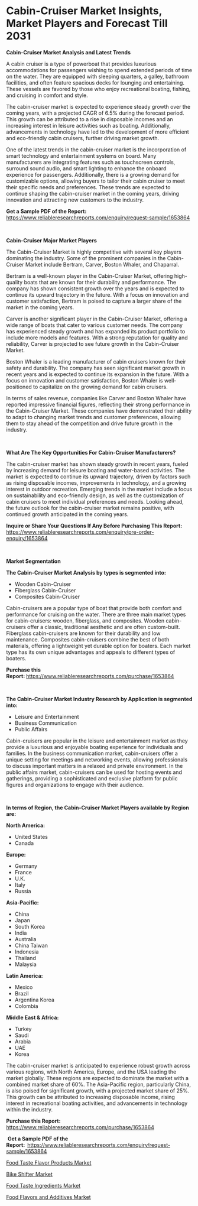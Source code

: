<p><h1>Cabin-Cruiser Market Insights, Market Players and Forecast Till 2031</h1></p><p><strong>Cabin-Cruiser Market Analysis and Latest Trends</strong></p>
<p><p>A cabin cruiser is a type of powerboat that provides luxurious accommodations for passengers wishing to spend extended periods of time on the water. They are equipped with sleeping quarters, a galley, bathroom facilities, and often feature spacious decks for lounging and entertaining. These vessels are favored by those who enjoy recreational boating, fishing, and cruising in comfort and style.</p><p>The cabin-cruiser market is expected to experience steady growth over the coming years, with a projected CAGR of 6.5% during the forecast period. This growth can be attributed to a rise in disposable incomes and an increasing interest in leisure activities such as boating. Additionally, advancements in technology have led to the development of more efficient and eco-friendly cabin cruisers, further driving market growth.</p><p>One of the latest trends in the cabin-cruiser market is the incorporation of smart technology and entertainment systems on board. Many manufacturers are integrating features such as touchscreen controls, surround sound audio, and smart lighting to enhance the onboard experience for passengers. Additionally, there is a growing demand for customizable options, allowing buyers to tailor their cabin cruiser to meet their specific needs and preferences. These trends are expected to continue shaping the cabin-cruiser market in the coming years, driving innovation and attracting new customers to the industry.</p></p>
<p><strong>Get a Sample PDF of the Report:&nbsp;</strong> <a href="https://www.reliableresearchreports.com/enquiry/request-sample/1653864">https://www.reliableresearchreports.com/enquiry/request-sample/1653864</a></p>
<p>&nbsp;</p>
<p><strong>Cabin-Cruiser Major Market Players</strong></p>
<p><p>The Cabin-Cruiser Market is highly competitive with several key players dominating the industry. Some of the prominent companies in the Cabin-Cruiser Market include Bertram, Carver, Boston Whaler, and Chaparral.</p><p>Bertram is a well-known player in the Cabin-Cruiser Market, offering high-quality boats that are known for their durability and performance. The company has shown consistent growth over the years and is expected to continue its upward trajectory in the future. With a focus on innovation and customer satisfaction, Bertram is poised to capture a larger share of the market in the coming years.</p><p>Carver is another significant player in the Cabin-Cruiser Market, offering a wide range of boats that cater to various customer needs. The company has experienced steady growth and has expanded its product portfolio to include more models and features. With a strong reputation for quality and reliability, Carver is projected to see future growth in the Cabin-Cruiser Market.</p><p>Boston Whaler is a leading manufacturer of cabin cruisers known for their safety and durability. The company has seen significant market growth in recent years and is expected to continue its expansion in the future. With a focus on innovation and customer satisfaction, Boston Whaler is well-positioned to capitalize on the growing demand for cabin cruisers.</p><p>In terms of sales revenue, companies like Carver and Boston Whaler have reported impressive financial figures, reflecting their strong performance in the Cabin-Cruiser Market. These companies have demonstrated their ability to adapt to changing market trends and customer preferences, allowing them to stay ahead of the competition and drive future growth in the industry.</p></p>
<p>&nbsp;</p>
<p><strong>What Are The Key Opportunities For Cabin-Cruiser Manufacturers?</strong></p>
<p><p>The cabin-cruiser market has shown steady growth in recent years, fueled by increasing demand for leisure boating and water-based activities. The market is expected to continue its upward trajectory, driven by factors such as rising disposable incomes, improvements in technology, and a growing interest in outdoor recreation. Emerging trends in the market include a focus on sustainability and eco-friendly design, as well as the customization of cabin cruisers to meet individual preferences and needs. Looking ahead, the future outlook for the cabin-cruiser market remains positive, with continued growth anticipated in the coming years.</p></p>
<p><strong>Inquire or Share Your Questions If Any Before Purchasing This Report:</strong> <a href="https://www.reliableresearchreports.com/enquiry/pre-order-enquiry/1653864">https://www.reliableresearchreports.com/enquiry/pre-order-enquiry/1653864</a></p>
<p>&nbsp;</p>
<p><strong>Market Segmentation</strong></p>
<p><strong>The Cabin-Cruiser Market Analysis by types is segmented into:</strong></p>
<p><ul><li>Wooden Cabin-Cruiser</li><li>Fiberglass Cabin-Cruiser</li><li>Composites Cabin-Cruiser</li></ul></p>
<p><p>Cabin-cruisers are a popular type of boat that provide both comfort and performance for cruising on the water. There are three main market types for cabin-cruisers: wooden, fiberglass, and composites. Wooden cabin-cruisers offer a classic, traditional aesthetic and are often custom-built. Fiberglass cabin-cruisers are known for their durability and low maintenance. Composites cabin-cruisers combine the best of both materials, offering a lightweight yet durable option for boaters. Each market type has its own unique advantages and appeals to different types of boaters.</p></p>
<p><strong>Purchase this Report:&nbsp;</strong><a href="https://www.reliableresearchreports.com/purchase/1653864">https://www.reliableresearchreports.com/purchase/1653864</a></p>
<p>&nbsp;</p>
<p><strong>The Cabin-Cruiser Market Industry Research by Application is segmented into:</strong></p>
<p><ul><li>Leisure and Entertainment</li><li>Business Communication</li><li>Public Affairs</li></ul></p>
<p><p>Cabin-cruisers are popular in the leisure and entertainment market as they provide a luxurious and enjoyable boating experience for individuals and families. In the business communication market, cabin-cruisers offer a unique setting for meetings and networking events, allowing professionals to discuss important matters in a relaxed and private environment. In the public affairs market, cabin-cruisers can be used for hosting events and gatherings, providing a sophisticated and exclusive platform for public figures and organizations to engage with their audience.</p></p>
<p>&nbsp;</p>
<p><strong>In terms of Region, the Cabin-Cruiser Market Players available by Region are:</strong></p>
<p>
    <p> <strong> North America: </strong>
        <ul>
            <li>United States</li>
            <li>Canada</li>
        </ul>
        </p> 
    <p> <strong> Europe: </strong>
        <ul>
            <li>Germany</li>
            <li>France</li>
            <li>U.K.</li>
            <li>Italy</li>
            <li>Russia</li>
        </ul>
        </p> 
    <p> <strong> Asia-Pacific: </strong>
        <ul>
            <li>China</li>
            <li>Japan</li>
            <li>South Korea</li>
            <li>India</li>
            <li>Australia</li>
            <li>China Taiwan</li>
            <li>Indonesia</li>
            <li>Thailand</li>
            <li>Malaysia</li>
        </ul>
        </p> 
    <p> <strong> Latin America: </strong>
        <ul>
            <li>Mexico</li>
            <li>Brazil</li>
            <li>Argentina Korea</li>
            <li>Colombia</li>
        </ul>
        </p> 
    <p> <strong> Middle East & Africa: </strong>
        <ul>
            <li>Turkey</li>
            <li>Saudi</li>
            <li>Arabia</li>
            <li>UAE</li>
            <li>Korea</li>
        </ul>
    </p>
    </p>
<p><p>The cabin-cruiser market is anticipated to experience robust growth across various regions, with North America, Europe, and the USA leading the market globally. These regions are expected to dominate the market with a combined market share of 60%. The Asia-Pacific region, particularly China, is also poised for significant growth, with a projected market share of 25%. This growth can be attributed to increasing disposable income, rising interest in recreational boating activities, and advancements in technology within the industry.</p></p>
<p><strong>Purchase this Report: </strong><a href="https://www.reliableresearchreports.com/purchase/1653864">https://www.reliableresearchreports.com/purchase/1653864</a></p>
<p>&nbsp;<strong>Get a Sample PDF of the Report:&nbsp;&nbsp;</strong><a href="https://www.reliableresearchreports.com/enquiry/request-sample/1653864">https://www.reliableresearchreports.com/enquiry/request-sample/1653864</a></p>
<p><strong></strong></p>
<p><p><a href="https://view.publitas.com/reportprime-1/food-taste-flavor-products-market-analysis-and-market-size-global-industry-overview-market-segmentation-and-forecast-2023-to-2030/">Food Taste Flavor Products Market</a></p><p><a href="https://iodized-pantydraco-05c.notion.site/Bike-Shifter-Market-Size-Evaluating-its-Market-Trends-Growth-and-Projections-2024-2031-db7374fc75fc4a879c80f269e742917a">Bike Shifter Market</a></p><p><a href="https://view.publitas.com/reportprime-1/decoding-the-food-taste-ingredients-market-a-deep-dive-into-the-latest-market-trends-market-segmentation-and-competitive-analysis/">Food Taste Ingredients Market</a></p><p><a href="https://view.publitas.com/reportprime-1/food-flavors-and-additives-market-with-the-goal-of-estimating-the-market-size-and-future-growth-potential-of-various-market-segments-based-on-component-applications-end-user-and-region/">Food Flavors and Additives Market</a></p></p>